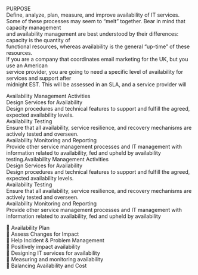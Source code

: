 PURPOSE  
Define, analyze, plan, measure, and improve availability of IT services.  
Some of these processes may seem to “melt” together. Bear in mind that capacity management  
and availability management are best understood by their differences: capacity is the quantity of  
functional resources, whereas availability is the general “up-time” of these resources.  
If you are a company that coordinates email marketing for the UK, but you use an American  
service provider, you are going to need a specific level of availability for services and support after  
midnight EST. This will be assessed in an SLA, and a service provider will


Availability Management Activities  
Design Services for Availability  
Design procedures and technical features to support and fulfill the agreed,  
expected availability levels.  
Availability Testing  
Ensure that all availability, service resilience, and recovery mechanisms are  
actively tested and overseen.  
Availability Monitoring and Reporting  
Provide other service management processes and IT management with  
information related to availability, fed and upheld by availability testing.Availability Management Activities  
Design Services for Availability  
Design procedures and technical features to support and fulfill the agreed,  
expected availability levels.  
Availability Testing  
Ensure that all availability, service resilience, and recovery mechanisms are  
actively tested and overseen.  
Availability Monitoring and Reporting  
Provide other service management processes and IT management with  
information related to availability, fed and upheld by availability

 Availability Plan  
 Assess Changes for Impact  
 Help Incident & Problem Management  
 Positively impact availability  
 Designing IT services for availability  
 Measuring and monitoring availability  
 Balancing Availability and Cost